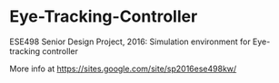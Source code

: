 # Eye-Tracking-Controller
ESE498 Senior Design Project, 2016: Simulation environment for Eye-tracking controller 

More info at https://sites.google.com/site/sp2016ese498kw/
